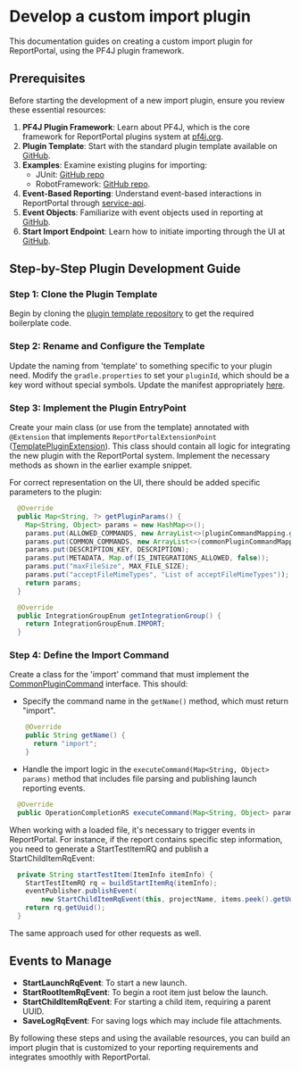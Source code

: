 # Develop a custom import plugin

This documentation guides on creating a custom import plugin for ReportPortal, using the PF4J plugin framework.

## Prerequisites
Before starting the development of a new import plugin, ensure you review these essential resources:

1. **PF4J Plugin Framework**: Learn about PF4J, which is the core framework for ReportPortal plugins system at [pf4j.org](https://pf4j.org).
2. **Plugin Template**: Start with the standard plugin template available on [GitHub](https://github.com/reportportal/plugin-template).
3. **Examples**: Examine existing plugins for importing:
   - JUnit: [GitHub repo](https://github.com/reportportal/plugin-import-junit)
   - RobotFramework: [GitHub repo](https://github.com/reportportal/plugin-import-robot).
4. **Event-Based Reporting**: Understand event-based interactions in ReportPortal through [service-api](https://github.com/reportportal/service-api/blob/develop/src/main/java/com/epam/ta/reportportal/reporting/event/EventBasedReporting.java).
5. **Event Objects**: Familiarize with event objects used in reporting at [GitHub](https://github.com/reportportal/commons/tree/develop/src/main/java/com/epam/reportportal/events).
6. **Start Import Endpoint**: Learn how to initiate importing through the UI at [GitHub](https://github.com/reportportal/service-api/blob/6d40590d21fef3299ed5b7e009b1cc7130863c21/src/main/java/com/epam/ta/reportportal/ws/controller/PluginController.java#L140).

## Step-by-Step Plugin Development Guide

### Step 1: Clone the Plugin Template
Begin by cloning the [plugin template repository](https://github.com/reportportal/plugin-template) to get the required boilerplate code.

### Step 2: Rename and Configure the Template
Update the naming from 'template' to something specific to your plugin need. Modify the `gradle.properties` to set your `pluginId`, which should be a key word without special symbols. Update the manifest appropriately [here](https://github.com/reportportal/plugin-template/blob/698a17a862eb4a8d52274242a9f8e4ec9e6ab799/plugin/build.gradle#L101).

### Step 3: Implement the Plugin EntryPoint
Create your main class (or use from the template) annotated with `@Extension` that implements `ReportPortalExtensionPoint` ([TemplatePluginExtension](https://github.com/reportportal/plugin-template/blob/main/plugin/src/main/java/com/epam/reportportal/extension/template/TemplatePluginExtension.java)).
This class should contain all logic for integrating the new plugin with the ReportPortal system. Implement the necessary methods as shown in the earlier example snippet.

For correct representation on the UI, there should be added specific parameters to the plugin:

```java
  @Override
  public Map<String, ?> getPluginParams() {
    Map<String, Object> params = new HashMap<>();
    params.put(ALLOWED_COMMANDS, new ArrayList<>(pluginCommandMapping.get().keySet()));
    params.put(COMMON_COMMANDS, new ArrayList<>(commonPluginCommandMapping.get().keySet()));
    params.put(DESCRIPTION_KEY, DESCRIPTION);
    params.put(METADATA, Map.of(IS_INTEGRATIONS_ALLOWED, false));
    params.put("maxFileSize", MAX_FILE_SIZE);
    params.put("acceptFileMimeTypes", "List of acceptFileMimeTypes"));
    return params;
  }

  @Override
  public IntegrationGroupEnum getIntegrationGroup() {
    return IntegrationGroupEnum.IMPORT;
  }
```

### Step 4: Define the Import Command
Create a class for the 'import' command that must implement the [CommonPluginCommand](https://github.com/reportportal/plugin-api/blob/develop/src/main/java/com/epam/reportportal/extension/CommonPluginCommand.java) interface. This should:
- Specify the command name in the `getName()` method, which must return "import".
```java
    @Override
    public String getName() {
      return "import";
    }
```

- Handle the import logic in the `executeCommand(Map<String, Object> params)` method that includes file parsing and publishing launch reporting events.
```java
  @Override
  public OperationCompletionRS executeCommand(Map<String, Object> params) {}
```

When working with a loaded file, it's necessary to trigger events in ReportPortal. For instance, if the report contains specific step information, you need to generate a StartTestItemRQ and publish a StartChildItemRqEvent:

```java
  private String startTestItem(ItemInfo itemInfo) {
    StartTestItemRQ rq = buildStartItemRq(itemInfo);
    eventPublisher.publishEvent(
        new StartChildItemRqEvent(this, projectName, items.peek().getUuid(), rq));
    return rq.getUuid();
  }
```

The same approach used for other requests as well.

## Events to Manage
- **StartLaunchRqEvent**: To start a new launch.
- **StartRootItemRqEvent**: To begin a root item just below the launch.
- **StartChildItemRqEvent**: For starting a child item, requiring a parent UUID.
- **SaveLogRqEvent**: For saving logs which may include file attachments.

By following these steps and using the available resources, you can build an import plugin that is customized to your reporting requirements and integrates smoothly with ReportPortal.

